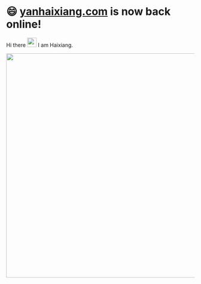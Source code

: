 # 😄 [yanhaixiang.com](https://yanhaixiang.com) is now back online!

Hi there <img src="https://media.giphy.com/media/hvRJCLFzcasrR4ia7z/giphy.gif" width="25px"> I am Haixiang.

<img src="https://upload-images.jianshu.io/upload_images/2979799-87ad21589ee06715.png" width="600" alt=""/>
